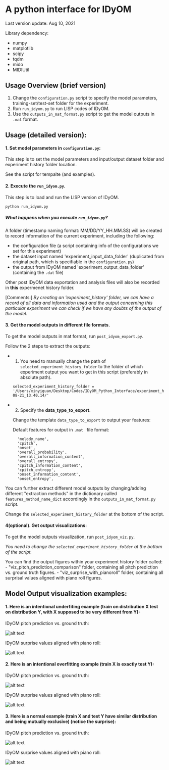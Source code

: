 # A python interface for IDyOM 

Last version update: Aug 10, 2021

Library dependency:
   - numpy
   - matplotlib
   - scipy
   - tqdm
   - mido
   - MIDIUtil
    
                        
## Usage Overview (brief version)

1. Change the ```configuration.py``` script to specify the model parameters, training-set/test-set folder for the experiment.
2. Run ```run_idyom.py``` to run LISP codes of IDyOM.
3. Use the `outputs_in_mat_format.py` script to get the model outputs in ```.mat``` format.



 ## Usage (detailed version):
 
 
#### 1. Set model parameters in ```configuration.py```:
This step is to set the model parameters and input/output dataset folder and experiment history folder location.

See the script for tempalte (and examples).



#### 2. Execute the ```run_idyom.py```. 
 This step is to load and run the LISP version of IDyOM.

```python run_idyom.py```

##### What happens when you execute ```run_idyom.py```?

A folder (timestamp naming format: MM/DD/YY_HH.MM.SS) will be created to record information of the current experiment,
including the following:
- the configuration file (a script containing info of the configurations we set for this experiment)
- the dataset input named 'experiment_input_data_folder' (duplicated from original path, which is specifiable in the ```configuration.py```)
- the output from IDyOM named 'experiment_output_data_folder' (containing the ```.dat``` file)

Other post IDyOM data exportation and analysis files will also be recorded in **this** expermenet history folder.
                  
 [Comments:] *By creating an 'experiment_history' folder, we can have a record of all data and information used and the output concerning this particular experiment we can check if we have any doubts of the output of the model.*
 
 
#### 3. Get the model outputs in different file formats. 
 
To get the model outputs in mat format, run `post_idyom_export.py`. 


Follow the 2 steps to extract the outputs: 

- 1. You  need to manually change the path of ```selected_experiment_history_folder``` to the folder of which experiment output you want to get in this script (preferably in absolute path).

    ```
    selected_experiment_history_folder = '/Users/xinyiguan/Desktop/Codes/IDyOM_Python_Interface/experiment_history/03-08-21_13.40.14/' 
    ``` 

- 2. Specify the **data_type_to_export**. 

    Change the template ```data_type_to_export``` to output your features:

    Default features for output in ```.mat ``` file format:  

        'melody_name',
        'cpitch',
        'onset',
        'overall_probability',
        'overall_information_content',
        'overall_entropy',
        'cpitch_information_content',
        'cpitch_entropy',
        'onset_information_content',
        'onset_entropy',


You can further extract different model outputs by changing/adding different "extraction methods" in the dictionary called 
```features_method_name_dict``` accordingly in the `outputs_in_mat_format.py` script. 


Change the ```selected_experiment_history_folder``` at the bottom of the script.

#### 4(optional). Get output visualizations:

To get the model outputs visualization, run `post_idyom_viz.py`.  

*You need to change the ```selected_experiment_history_folder``` at the bottom of the script.*

You can find the output figures within your experiment history folder called:
    - "viz_pitch_prediction_comparison" folder, containing all pitch prediction vs. ground truth figures.
    - "viz_surprise_with_pianoroll" folder, containing all surprisal values aligned with piano roll figures. 


## Model Output visualization examples:


#### 1. Here is an intentional underfiting example (train on distribution X test on distribution Y, with X supposed to be very different from Y):

IDyOM pitch prediction vs. ground truth:

![alt text][logo5]

[logo5]: Demo_Figs/prediction-shanx033.png

IDyOM surprise values aligned with piano roll:

![alt text][logo6]

[logo6]: Demo_Figs/surprise-shanx033.png


#### 2. Here is an intentional overfitting example (train X is exactly test Y):

IDyOM pitch prediction vs. ground truth:

![alt text][logo3]

[logo3]: Demo_Figs/prediction-chor-015.png

IDyOM surprise values aligned with piano roll:

![alt text][logo4]

[logo4]: Demo_Figs/surprise-chor-015.png


#### 3. Here is a normal example (train X and test Y have similar distribution and being mutually exclusive) (notice the surprise):

IDyOM pitch prediction vs. ground truth:

![alt text][logo1]

[logo1]: Demo_Figs/prediction-chor-030.png

IDyOM surprise values aligned with piano roll:

![alt text][logo2]

[logo2]: Demo_Figs/surprise-chor-030.png


